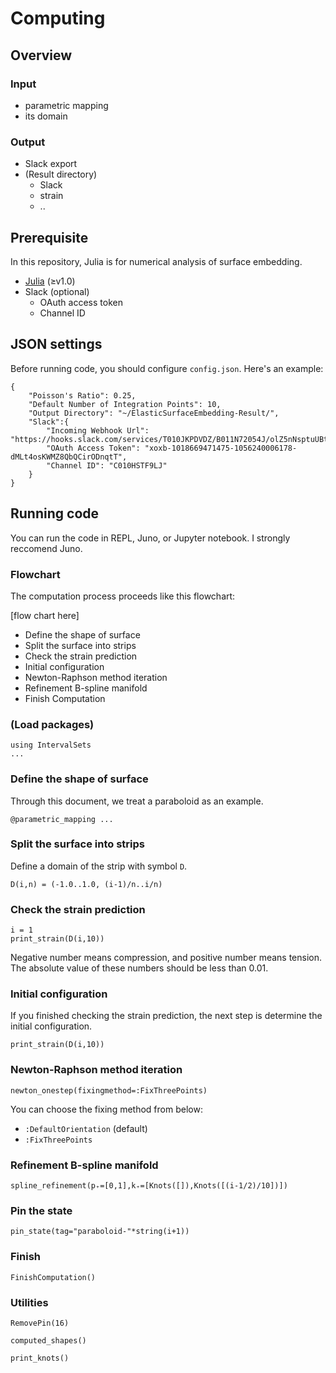 # Computing

## Overview
### Input
* parametric mapping
* its domain

### Output
* Slack export
* (Result directory)
  * Slack
  * strain
  * ..

## Prerequisite
In this repository, Julia is for numerical analysis of surface embedding.

* [Julia](https://julialang.org/) (≥v1.0)
* Slack (optional)
    * OAuth access token
    * Channel ID

## JSON settings
Before running code, you should configure `config.json`.
Here's an example:

```
{
	"Poisson's Ratio": 0.25,
	"Default Number of Integration Points": 10,
	"Output Directory": "~/ElasticSurfaceEmbedding-Result/",
	"Slack":{
		"Incoming Webhook Url": "https://hooks.slack.com/services/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",
		"OAuth Access Token": "xoxb-1018669471475-1056240006178-dMLt4osKWMZ8QbQCirODnqtT",
		"Channel ID": "C010HSTF9LJ"
	}
}
```

## Running code
You can run the code in REPL, Juno, or Jupyter notebook.
I strongly reccomend Juno.

### Flowchart
The computation process proceeds like this flowchart:

[flow chart here]

* Define the shape of surface
* Split the surface into strips
* Check the strain prediction
* Initial configuration
* Newton-Raphson method iteration
* Refinement B-spline manifold
* Finish Computation

### (Load packages)
```
using IntervalSets
...
```

### Define the shape of surface
Through this document, we treat a paraboloid as an example.

```
@parametric_mapping ...
```

### Split the surface into strips
Define a domain of the strip with symbol `D`.

```
D(i,n) = (-1.0..1.0, (i-1)/n..i/n)
```

### Check the strain prediction

```
i = 1
print_strain(D(i,10))
```

Negative number means compression, and positive number means tension.
The absolute value of these numbers should be less than 0.01.

### Initial configuration
If you finished checking the strain prediction, the next step is determine the initial configuration.

```
print_strain(D(i,10))
```


### Newton-Raphson method iteration

```
newton_onestep(fixingmethod=:FixThreePoints)
```

You can choose the fixing method from below:
* `:DefaultOrientation` (default)
* `:FixThreePoints`

### Refinement B-spline manifold


```
spline_refinement(p₊=[0,1],k₊=[Knots([]),Knots([(i-1/2)/10])])
```

### Pin the state

```
pin_state(tag="paraboloid-"*string(i+1))
```

### Finish

```
FinishComputation()
```

### Utilities


```
RemovePin(16)
```
```
computed_shapes()
```
```
print_knots()
```